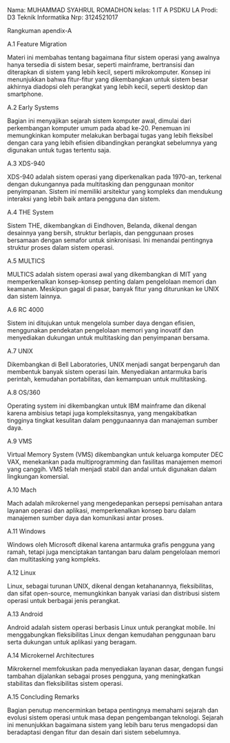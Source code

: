 Nama: MUHAMMAD SYAHRUL ROMADHON
kelas: 1 IT A PSDKU LA
Prodi: D3 Teknik Informatika
Nrp: 3124521017

Rangkuman apendix-A

A.1 Feature Migration

Materi ini membahas tentang bagaimana fitur sistem operasi yang awalnya hanya tersedia di sistem besar, seperti mainframe, bertransisi dan diterapkan di sistem yang lebih kecil, seperti mikrokomputer. Konsep ini menunjukkan bahwa fitur-fitur yang dikembangkan untuk sistem besar akhirnya diadopsi oleh perangkat yang lebih kecil, seperti desktop dan smartphone.

A.2 Early Systems

Bagian ini menyajikan sejarah sistem komputer awal, dimulai dari perkembangan komputer umum pada abad ke-20. Penemuan ini memungkinkan komputer melakukan berbagai tugas yang lebih fleksibel dengan cara yang lebih efisien dibandingkan perangkat sebelumnya yang digunakan untuk tugas tertentu saja.

A.3 XDS-940

XDS-940 adalah sistem operasi yang diperkenalkan pada 1970-an, terkenal dengan dukungannya pada multitasking dan penggunaan monitor penyimpanan. Sistem ini memiliki arsitektur yang kompleks dan mendukung interaksi yang lebih baik antara pengguna dan sistem.

A.4 THE System

Sistem THE, dikembangkan di Eindhoven, Belanda, dikenal dengan desainnya yang bersih, struktur berlapis, dan penggunaan proses bersamaan dengan semafor untuk sinkronisasi. Ini menandai pentingnya struktur proses dalam sistem operasi.

A.5 MULTICS

MULTICS adalah sistem operasi awal yang dikembangkan di MIT yang memperkenalkan konsep-konsep penting dalam pengelolaan memori dan keamanan. Meskipun gagal di pasar, banyak fitur yang diturunkan ke UNIX dan sistem lainnya.

A.6 RC 4000

Sistem ini ditujukan untuk mengelola sumber daya dengan efisien, menggunakan pendekatan pengelolaan memori yang inovatif dan menyediakan dukungan untuk multitasking dan penyimpanan bersama.

A.7 UNIX

Dikembangkan di Bell Laboratories, UNIX menjadi sangat berpengaruh dan membentuk banyak sistem operasi lain. Menyediakan antarmuka baris perintah, kemudahan portabilitas, dan kemampuan untuk multitasking.

A.8 OS/360

Operating system ini dikembangkan untuk IBM mainframe dan dikenal karena ambisius tetapi juga kompleksitasnya, yang mengakibatkan tingginya tingkat kesulitan dalam penggunaannya dan manajeman sumber daya.

A.9 VMS

Virtual Memory System (VMS) dikembangkan untuk keluarga komputer DEC VAX, menekankan pada multiprogramming dan fasilitas manajemen memori yang canggih. VMS telah menjadi stabil dan andal untuk digunakan dalam lingkungan komersial.

A.10 Mach

Mach adalah mikrokernel yang mengedepankan persepsi pemisahan antara layanan operasi dan aplikasi, memperkenalkan konsep baru dalam manajemen sumber daya dan komunikasi antar proses.

A.11 Windows

Windows oleh Microsoft dikenal karena antarmuka grafis pengguna yang ramah, tetapi juga menciptakan tantangan baru dalam pengelolaan memori dan multitasking yang kompleks.

A.12 Linux

Linux, sebagai turunan UNIX, dikenal dengan ketahanannya, fleksibilitas, dan sifat open-source, memungkinkan banyak variasi dan distribusi sistem operasi untuk berbagai jenis perangkat.

A.13 Android

Android adalah sistem operasi berbasis Linux untuk perangkat mobile. Ini menggabungkan fleksibilitas Linux dengan kemudahan penggunaan baru serta dukungan untuk aplikasi yang beragam.

A.14 Microkernel Architectures

Mikrokernel memfokuskan pada menyediakan layanan dasar, dengan fungsi tambahan dijalankan sebagai proses pengguna, yang meningkatkan stabilitas dan fleksibilitas sistem operasi.

A.15 Concluding Remarks

Bagian penutup mencerminkan betapa pentingnya memahami sejarah dan evolusi sistem operasi untuk masa depan pengembangan teknologi. Sejarah ini menunjukkan bagaimana sistem yang lebih baru terus mengadopsi dan beradaptasi dengan fitur dan desain dari sistem sebelumnya.
